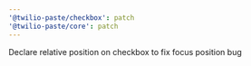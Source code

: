 ```yaml
---
'@twilio-paste/checkbox': patch
'@twilio-paste/core': patch
---
```


Declare relative position on checkbox to fix focus position bug
